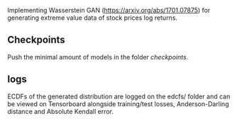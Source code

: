 Implementing Wasserstein GAN (https://arxiv.org/abs/1701.07875) for generating extreme value data of stock prices log returns.

## Checkpoints
Push the minimal amount of models in the folder *checkpoints*.

## logs
ECDFs of the generated distribution are logged on the edcfs/ folder and can be viewed on Tensorboard alongside training/test losses, Anderson-Darling distance and Absolute Kendall error.